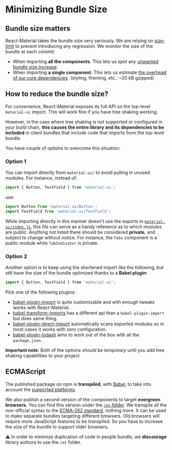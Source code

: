 # Minimizing Bundle Size

## Bundle size matters

React-Material takes the bundle size very seriously.
We are relying on [size-limit](https://github.com/ai/size-limit) to prevent introducing any regression.
We monitor the size of the bundle at each commit:
- When importing **all the components**. This lets us spot any [unwanted bundle size increase](http://git.dev.sh.ctripcorp.com/sixthquake/react-material/tree/v1-beta/.size-limit#L4).
- When importing **a single component**. This lets us estimate [the overhead of our core dependencies](http://git.dev.sh.ctripcorp.com/sixthquake/react-material/tree/v1-beta/.size-limit#L8). (styling, theming, etc.: ~20 kB gzipped)

## How to reduce the bundle size?

For convenience, React-Material exposes its full API on the top-level `material-ui` import.
This will work fine if you have tree shaking working.

However, in the case where tree shaking is not supported or configured in your build chain, **this causes the entire library and its dependencies to be included** in client bundles that include code that imports from the top-level bundle.

You have couple of options to overcome this situation:

### Option 1

You can import directly from `material-ui/` to avoid pulling in unused modules. For instance, instead of:

```js
import { Button, TextField } from 'material-ui';
```

use:

```js
import Button from 'material-ui/Button';
import TextField from 'material-ui/TextField';
```

While importing directly in this manner doesn't use the exports in [`material-ui/index.js`](http://git.dev.sh.ctripcorp.com/sixthquake/react-material/blob/v1-beta/packages/material-ui/src/index.js), this file can serve as a handy reference as to which modules are public.
Anything not listed there should be considered **private**, and subject to change without notice.
For instance, the `Tabs` component is a public module while `TabIndicator` is private.

### Option 2

Another option is to keep using the shortened import like the following, but still have the size of the bundle optimized thanks to a **Babel plugin**:

```js
import { Button, TextField } from 'material-ui';
```

Pick one of the following plugins:

- [babel-plugin-import](https://github.com/ant-design/babel-plugin-import) is quite customizable and with enough tweaks works with React-Material.
- [babel-transform-imports](https://bitbucket.org/amctheatres/babel-transform-imports) has a different api than a `babel-plugin-import` but does same thing.
- [babel-plugin-direct-import](https://github.com/umidbekkarimov/babel-plugin-direct-import) automatically scans exported modules so in most cases it works with zero configuration.
- [babel-plugin-lodash](https://github.com/lodash/babel-plugin-lodash) aims to work out of the box with all the `package.json`.

**Important note**: Both of the options *should be temporary* until you add tree shaking capabilities to your project.

## ECMAScript

The published package on npm is **transpiled**, with [Babel](https://github.com/babel/babel), to take into account the [supported platforms](/getting-started/supported-platforms).

We also publish a second version of the components to target **evergreen browsers**.
You can find this version under the [`/es` folder](https://unpkg.com/material-ui@next/es/).
We transpile all the non-official syntax to the [ECMA-262 standard](https://www.ecma-international.org/publications/standards/Ecma-262.htm), nothing more.
It can be used to make separate bundles targeting different browsers.
Old browsers will require more JavaScript features to be transpiled.
So you have to increase the size of the bundle to support older browsers.

⚠️ In order to minimize duplication of code in people bundle, we **discourage** library authors to use the `/es` folder.

